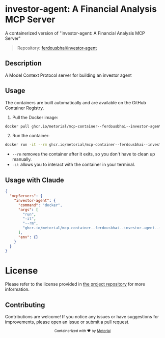 
# investor-agent: A Financial Analysis MCP Server

A containerized version of "investor-agent: A Financial Analysis MCP Server"

> Repository: [ferdousbhai/investor-agent](https://github.com/ferdousbhai/investor-agent)

## Description

A Model Context Protocol server for building an investor agent


## Usage

The containers are built automatically and are available on the GitHub Container Registry.

1. Pull the Docker image:

```bash
docker pull ghcr.io/metorial/mcp-container--ferdousbhai--investor-agent--investor-agent
```

2. Run the container:

```bash
docker run -it --rm ghcr.io/metorial/mcp-container--ferdousbhai--investor-agent--investor-agent 
```

- `--rm` removes the container after it exits, so you don't have to clean up manually.
- `-it` allows you to interact with the container in your terminal.



## Usage with Claude

```json
{
  "mcpServers": {
    "investor-agent": {
      "command": "docker",
      "args": [
        "run",
        "-it",
        "--rm",
        "ghcr.io/metorial/mcp-container--ferdousbhai--investor-agent--investor-agent"
      ],
      "env": {}
    }
  }
}
```

# License

Please refer to the license provided in [the project repository](https://github.com/ferdousbhai/investor-agent) for more information.

## Contributing

Contributions are welcome! If you notice any issues or have suggestions for improvements, please open an issue or submit a pull request.

<div align="center">
  <sub>Containerized with ❤️ by <a href="https://metorial.com">Metorial</a></sub>
</div>
  